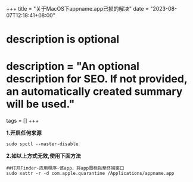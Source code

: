 +++
title = "关于MacOS下appname.app已损的解决"
date = "2023-08-07T12:18:41+08:00"

#
# description is optional
#
# description = "An optional description for SEO. If not provided, an automatically created summary will be used."

tags = []
+++

**1.开启任何来源**
```
sudo spctl --master-disable
```

**2.如以上方式无效,使用下面方法**
```
##打开Finder-应用程序-该app，将app图标拖至终端窗口
sudo xattr -r -d com.apple.quarantine /Applications/appname.app
```